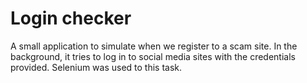 # Login checker
A small application to simulate when we register to a scam site. In the background, it tries to log in to social media sites with the credentials provided. Selenium was used to this task.
